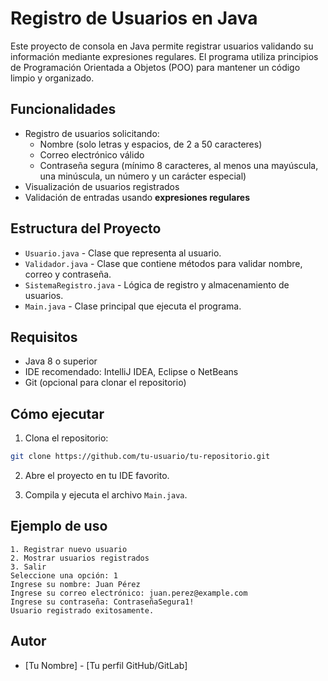 # Registro de Usuarios en Java

Este proyecto de consola en Java permite registrar usuarios validando su información mediante expresiones regulares. El programa utiliza principios de Programación Orientada a Objetos (POO) para mantener un código limpio y organizado.

## Funcionalidades

- Registro de usuarios solicitando:
  - Nombre (solo letras y espacios, de 2 a 50 caracteres)
  - Correo electrónico válido
  - Contraseña segura (mínimo 8 caracteres, al menos una mayúscula, una minúscula, un número y un carácter especial)
- Visualización de usuarios registrados
- Validación de entradas usando **expresiones regulares**

## Estructura del Proyecto

- `Usuario.java` - Clase que representa al usuario.
- `Validador.java` - Clase que contiene métodos para validar nombre, correo y contraseña.
- `SistemaRegistro.java` - Lógica de registro y almacenamiento de usuarios.
- `Main.java` - Clase principal que ejecuta el programa.

## Requisitos

- Java 8 o superior
- IDE recomendado: IntelliJ IDEA, Eclipse o NetBeans
- Git (opcional para clonar el repositorio)

## Cómo ejecutar

1. Clona el repositorio:

```bash
git clone https://github.com/tu-usuario/tu-repositorio.git
```

2. Abre el proyecto en tu IDE favorito.

3. Compila y ejecuta el archivo `Main.java`.

## Ejemplo de uso

```
1. Registrar nuevo usuario
2. Mostrar usuarios registrados
3. Salir
Seleccione una opción: 1
Ingrese su nombre: Juan Pérez
Ingrese su correo electrónico: juan.perez@example.com
Ingrese su contraseña: ContraseñaSegura1!
Usuario registrado exitosamente.
```

## Autor

- [Tu Nombre] - [Tu perfil GitHub/GitLab]